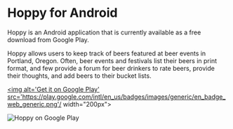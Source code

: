 # Hoppy for Android

Hoppy is an Android application that is currently available as a free download from Google Play. 

Hoppy allows users to keep track of beers featured at beer events in Portland, Oregon. Often, beer events and festivals list their beers in print format, and few provide a forum for beer drinkers to rate beers, provide their thoughts, and add beers to their bucket lists.

<a href='https://play.google.com/store/apps/details?id=com.iamhoppy.hoppy&hl=en&utm_source=global_co&utm_medium=prtnr&utm_content=Mar2515&utm_campaign=PartBadge&pcampaignid=MKT-Other-global-all-co-prtnr-py-PartBadge-Mar2515-1'><img alt='Get it on Google Play' src='https://play.google.com/intl/en_us/badges/images/generic/en_badge_web_generic.png'/ width="200px"></a>


![Hoppy on Google Play](https://github.com/watsokel/hoppy-for-android/blob/master/hoppy1.JPG?raw=true)
